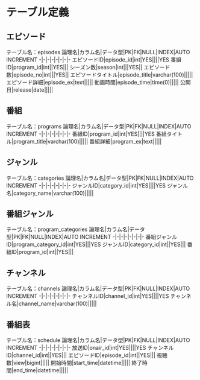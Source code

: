 # テーブル定義

## エピソード
テーブル名：episodes
論理名|カラム名|データ型|PK|FK|NULL|INDEX|AUTO INCREMENT
-|-|-|-|-|-|-|-
エピソードID|episode_id|int|YES||||YES
番組ID|program_id|int||YES|||
シーズン数|season|int|||YES||
エピソード数|episode_no|int|||YES||
エピソードタイトル|episode_title|varchar(100)|||||
エピソード詳細|episode_ex|text|||||
動画時間|episode_time|time(0)|||||
公開日|release|date|||||

## 番組
テーブル名：programs
論理名|カラム名|データ型|PK|FK|NULL|INDEX|AUTO INCREMENT
-|-|-|-|-|-|-|-
番組ID|program_id|int|YES||||YES
番組タイトル|program_title|varchar(100)|||||
番組詳細|program_ex|text|||||

## ジャンル
テーブル名：categories
論理名|カラム名|データ型|PK|FK|NULL|INDEX|AUTO INCREMENT
-|-|-|-|-|-|-|-
ジャンルID|category_id|int|YES||||YES
ジャンル名|category_name|varchar(100)|||||

## 番組ジャンル
テーブル名：program_categories
論理名|カラム名|データ型|PK|FK|NULL|INDEX|AUTO INCREMENT
-|-|-|-|-|-|-|-
番組ジャンルID|program_category_id|int|YES|||YES
ジャンルID|category_id|int||YES|||
番組ID|program_id|int||YES|||

## チャンネル
テーブル名：channels
論理名|カラム名|データ型|PK|FK|NULL|INDEX|AUTO INCREMENT
-|-|-|-|-|-|-|-
チャンネルID|channel_id|int|YES||||YES
チャンネル名|channel_name|varchar(100)|||||

## 番組表
テーブル名：schedule
論理名|カラム名|データ型|PK|FK|NULL|INDEX|AUTO INCREMENT
-|-|-|-|-|-|-|-
放送ID|onair_id|int|YES||||YES
チャンネルID|channel_id|int||YES|||
エピソードID|episode_id|int||YES|||
視聴数|view|bigint|||||
開始時間|start_time|datetime|||||
終了時間|end_time|datetime|||||

